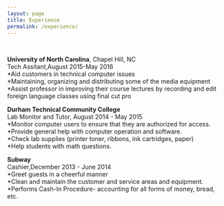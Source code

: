 ```yaml
---
layout: page
title: Experience
permalink: /experience/
---
```


<div class="intro"><br>
  <p>
 <Strong>University of North Carolina</Strong>, Chapel Hill, NC <br>
  <span class="small-site-title">Tech Assitant</span>,August 2015-May 2016 <br>
 *Aid customers in technical computer issues<br>
 *Maintaining, organizing and distributing some of the media equipment<br>
 *Assist professor in improving their course lectures by recording and edit foreign language classes using final cut pro
 </p>
 <p>
 <Strong>Durham Technical Community College</Strong> <br>
 <span class="small-site-title">Lab Monitor and Tutor</span>, August 2014 - May 2015 <br>
*Monitor computer users to ensure that they are authorized for access.<br>
*Provide general help with computer operation and software.<br>
*Check lab supplies (printer toner, ribbons, ink cartridges, paper)<br>
*Help students with math questions.
 </p>
 <p>
 <Strong>Subway</Strong><br>
 <span class="small-site-title">Cashier</span>,December 2013 - June 2014 <br>
*Greet guests in a cheerful manner <br>
*Clean and maintain the customer and service areas and equipment.<br>
*Performs Cash-In Procedure- accounting for all forms of money, bread, etc.
 </p>
</div>
